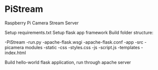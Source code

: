 # PiStream
Raspberry Pi Camera Stream Server


Setup requirements.txt
Setup flask app framework
Build folder structure:

-PiStream
 -run.py
 -apache-flask.wsgi
 -apache-flask.conf
 -app
  -src
   -picamera modules
  -static
   -css
    -styles.css
   -js
    -script.js
  -templates
   -index.html

Build hello-world flask application, run through apache server
